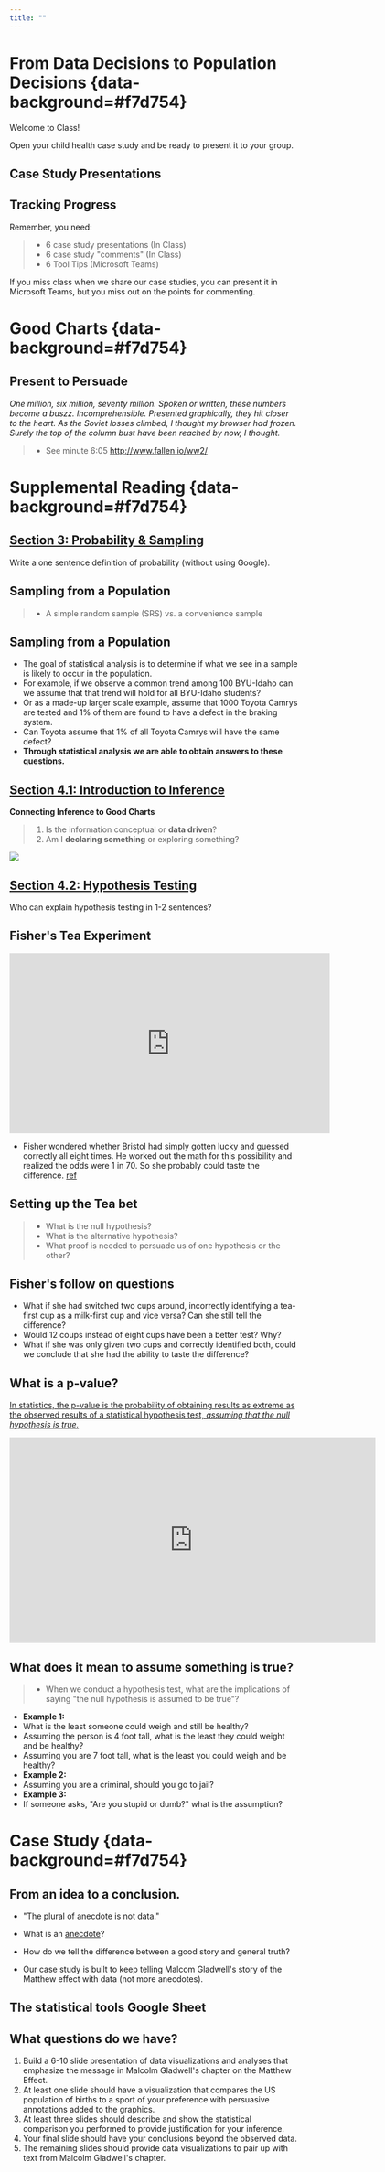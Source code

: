 ```yaml
---
title: ""
---
```


# From Data Decisions to Population Decisions {data-background=#f7d754}

Welcome to Class! 

Open your child health case study and be ready to present it to your group.

## Case Study Presentations

## Tracking Progress

Remember, you need:

> - 6 case study presentations (In Class)
> - 6 case study "comments" (In Class)
> - 6 Tool Tips (Microsoft Teams)

If you miss class when we share our case studies, you can present it in Microsoft Teams, but you miss out on the points for commenting.





# Good Charts {data-background=#f7d754}

## Present to Persuade

*One million, six million, seventy million. Spoken or written, these numbers become a buszz. Incomprehensible. Presented graphically, they hit closer to the heart. As the Soviet losses climbed, I thought my browser had frozen. Surely the top of the column bust have been reached by now, I thought.*

> - See minute 6:05 <http://www.fallen.io/ww2/>

<!------------
## Present to Persuade Summary

> - Show the chart and stop talking
> - Don't read the picture
> - For unusual visual forms, guide the audience
> - Use reference charts
> - Show something simple, leave behind more detail
> - Tell stories
----------------->





# Supplemental Reading {data-background=#f7d754}

## [Section 3: Probability & Sampling](https://byuistats.github.io/BYUI_CSE150_StatBook/probability-sampling-and-confidence-intervals.html)

Write a one sentence definition of probability (without using Google).

<!------------
## Understanding Probability

**[One dice probability](https://istats.shinyapps.io/RandomNumbers/)**

$$p(x) = \frac{1}{6} \approx 0.1667$$

**Sum of two dice probability**

What is $x$ or the event now?

- [Catan Tokens](images/other/catan_tokens.jpg)
- [Sum of two dice](images/other/sum_of_two_dice.jpg)

------------------>

## Sampling from a Population

> - A simple random sample (SRS) vs. a convenience sample

<!-------------------

You have 150 students that graduated from a major in 2019 and you want to take a sample of 25 of them to estimate starting salaries.

Describe the way you would do each sampling method for the scenario above.

> - Convenience sample
> - simple random sample (SRS) 
> - systematic random sample 
> - Clustered random sample
> - Stratified random sample

------------------->

## Sampling from a Population

- The goal of statistical analysis is to determine if what we see in a sample is likely to occur in the population. 
- For example, if we observe a common trend among 100 BYU-Idaho can we assume that that trend will hold for all BYU-Idaho students? 
- Or as a made-up larger scale example, assume that 1000 Toyota Camrys are tested and 1% of them are found to have a defect in the braking system. 
- Can Toyota assume that 1% of all Toyota Camrys will have the same defect? 
- **Through statistical analysis we are able to obtain answers to these questions.**

## [Section 4.1: Introduction to Inference](https://byuistats.github.io/BYUI_CSE150_StatBook/inferential-decision-making.html#confidence-interval)

**Connecting Inference to Good Charts**

> 1. Is the information conceptual or **data driven**?
> 2. Am I **declaring something** or exploring something?

![](images/gc/ch3_four_quadrants_inference.png)

## [Section 4.2: Hypothesis Testing](https://byuistats.github.io/BYUI_CSE150_StatBook/inferential-decision-making.html#hypothesis-testing)

Who can explain hypothesis testing in 1-2 sentences?

## Fisher's Tea Experiment

<iframe width="560" height="315" src="https://www.youtube.com/embed/lgs7d5saFFc" frameborder="0" allow="accelerometer; autoplay; encrypted-media; gyroscope; picture-in-picture" allowfullscreen></iframe>

- Fisher wondered whether Bristol had simply gotten lucky and guessed correctly all eight times. He worked out the math for this possibility and realized the odds were 1 in 70. So she probably could taste the difference. [ref](https://www.sciencehistory.org/distillations/ronald-fisher-a-bad-cup-of-tea-and-the-birth-of-modern-statistics)

## Setting up the Tea bet

> - What is the null hypothesis?
> - What is the alternative hypothesis?
> - What proof is needed to persuade us of one hypothesis or the other?

## Fisher's follow on questions

- What if she had switched two cups around, incorrectly identifying a tea-first cup as a milk-first cup and vice versa? Can she still tell the difference?
- Would 12 coups instead of eight cups have been a better test? Why?
- What if she was only given two cups and correctly identified both, could we conclude that she had the ability to taste the difference?

## What is a p-value?

[In statistics, the p-value is the probability of obtaining results as extreme as the observed results of a statistical hypothesis test, *assuming that the null hypothesis is true.*](https://fivethirtyeight.com/features/not-even-scientists-can-easily-explain-p-values/)

<iframe src="https://fivethirtyeight.abcnews.go.com/video/embed/56150342" width="640" height="360" scrolling="no" style="border:none;" allowfullscreen></iframe>

## What does it mean to assume something is true?

> - When we conduct a hypothesis test, what are the implications of saying "the null hypothesis is assumed to be true"?

  - **Example 1:**
  - What is the least someone could weigh and still be healthy?
  - Assuming the person is 4 foot tall, what is the least they could weight and be healthy?
  - Assuming you are 7 foot tall, what is the least you could weigh and be healthy?
  - **Example 2:**
  - Assuming you are a criminal, should you go to jail?
  - **Example 3:**
  - If someone asks, "Are you stupid or dumb?" what is the assumption?

<!------------

## The Father of Statistics: Fisher

*Fisher published the fruit of his research in two seminal books, Statistical Methods for Research Workers and The Design of Experiments. The latter introduced several fundamental ideas, including the null hypothesis and statistical significance, that scientists worldwide still use today. And the first example Fisher used in his book—to set the tone for everything that followed—was Muriel Bristol’s tea test.*

[second ref](https://brainder.org/2015/08/23/the-lady-tasting-tea-and-fishers-exact-test/)


-------------->

# Case Study {data-background=#f7d754}

## From an idea to a conclusion.

- "The plural of anecdote is not data."

- What is an [anecdote](https://www.google.com/search?q=anecdote&oq=anecdote&aqs=chrome..69i57j69i60.1926j0j4&sourceid=chrome&ie=UTF-8)?

- How do we tell the difference between a good story and general truth?

- Our case study is built to keep telling Malcom Gladwell's story of the Matthew effect with data (not more anecdotes).

## The statistical tools Google Sheet

## What questions do we have?

1. Build a 6-10 slide presentation of data visualizations and analyses that emphasize the message in Malcolm Gladwell's chapter on the Matthew Effect.
2. At least one slide should have a visualization that compares the US population of births to a sport of your preference with persuasive annotations added to the graphics.
3. At least three slides should describe and show the statistical comparison you performed to provide justification for your inference.
4. Your final slide should have your conclusions beyond the observed data.
5. The remaining slides should provide data visualizations to pair up with text from Malcolm Gladwell's chapter.
